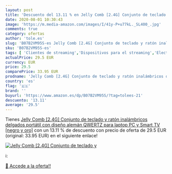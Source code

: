 ```yaml
---
layout: post
title: 'Descuento del 13.11 % en Jelly Comb [2.4G] Conjunto de teclado y '
date: 2020-08-01 10:30:43
image: 'https://m.media-amazon.com/images/I/41y-P+u77kL._SL400_.jpg'
comments: true
category: ofertas
author: 'tole.es'
slug: 'B07B2VM95S-es Jelly Comb [2.4G] Conjunto de teclado y ratón inalámbricos...'
sku: 'B07B2VM95S-es'
tags: [ 'Clientes de streaming','Dispositivos para el streaming','Electrónica','Equipos de audio y Hi-Fi','TV, vídeo y home cinema','Televisores','smart','tv', ]
actualPrice: 29.5 EUR
currency: EUR
price: 29.5
comparePrice: 33.95 EUR
prodname: 'Jelly Comb [2.4G] Conjunto de teclado y ratón inalámbricos delgados portátil con diseño alemán QWERTZ para laptop  PC y Smart TV  [negro y oro]'
country: 'es'
flag: '🇪🇸'
brand: ''
buyurl: 'https://www.amazon.es/dp/B07B2VM95S/?tag=tolees-21'
descuento: '13.11'
average: '29.5'
---
```


Tienes [Jelly Comb [2.4G] Conjunto de teclado y ratón inalámbricos delgados portátil con diseño alemán QWERTZ para laptop  PC y Smart TV  [negro y oro]](https://www.amazon.es/dp/B07B2VM95S/?tag=tolees-21) con un 13.11 % de descuento con precio de oferta de 29.5 EUR (original: 33.95 EUR) en el siguiente enlace!

[![Jelly Comb [2.4G] Conjunto de teclado y ](https://m.media-amazon.com/images/I/41y-P+u77kL._SL400_.jpg)](https://www.amazon.es/dp/B07B2VM95S/?tag=tolees-21)

ℹ️:


[🛒 Accede a la oferta!!](https://www.amazon.es/dp/B07B2VM95S/?tag=tolees-21)
